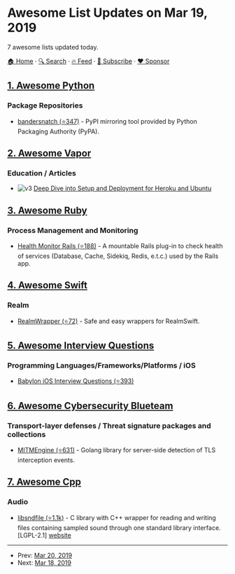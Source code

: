 # Awesome List Updates on Mar 19, 2019

7 awesome lists updated today.

[🏠 Home](/README.md) · [🔍 Search](https://www.trackawesomelist.com/search/) · [🔥 Feed](https://www.trackawesomelist.com/rss.xml) · [📮 Subscribe](https://trackawesomelist.us17.list-manage.com/subscribe?u=d2f0117aa829c83a63ec63c2f&id=36a103854c) · [❤️  Sponsor](https://github.com/sponsors/theowenyoung)



## [1. Awesome Python](/content/vinta/awesome-python/README.md)

### Package Repositories

*   [bandersnatch (⭐347)](https://github.com/pypa/bandersnatch/) - PyPI mirroring tool provided by Python Packaging Authority (PyPA).

## [2. Awesome Vapor](/content/vapor-community/awesome-vapor/README.md)

### Education / Articles

*   ![v3](https://github.com/vapor-community/awesome-vapor/raw/main/img/vapor-3.png) [Deep Dive into Setup and Deployment for Heroku and Ubuntu](https://learningswift.brightdigit.com/vapor-heroku-ubuntu-setup-deploy/)

## [3. Awesome Ruby](/content/markets/awesome-ruby/README.md)

### Process Management and Monitoring

*   [Health Monitor Rails (⭐188)](https://github.com/lbeder/health-monitor-rails) - A mountable Rails plug-in to check health of services (Database, Cache, Sidekiq, Redis, e.t.c.) used by the Rails app.

## [4. Awesome Swift](/content/matteocrippa/awesome-swift/README.md)

### Realm

*   [RealmWrapper (⭐72)](https://github.com/k-lpmg/RealmWrapper) - Safe and easy wrappers for RealmSwift.

## [5. Awesome Interview Questions](/content/DopplerHQ/awesome-interview-questions/README.md)

### Programming Languages/Frameworks/Platforms / iOS

*   [Babylon iOS Interview Questions (⭐393)](https://github.com/Babylonpartners/ios-playbook/blob/master/Interview/questions.md)

## [6. Awesome Cybersecurity Blueteam](/content/fabacab/awesome-cybersecurity-blueteam/README.md)

### Transport-layer defenses / Threat signature packages and collections

*   [MITMEngine (⭐631)](https://github.com/cloudflare/mitmengine) - Golang library for server-side detection of TLS interception events.

## [7. Awesome Cpp](/content/fffaraz/awesome-cpp/README.md)

### Audio

*   [libsndfile (⭐1.1k)](https://github.com/erikd/libsndfile/) - C library with C++ wrapper for reading and writing files containing sampled sound through one standard library interface. \[LGPL-2.1] [website](http://www.mega-nerd.com/libsndfile/)

---

- Prev: [Mar 20, 2019](/content/2019/03/20/README.md)
- Next: [Mar 18, 2019](/content/2019/03/18/README.md)